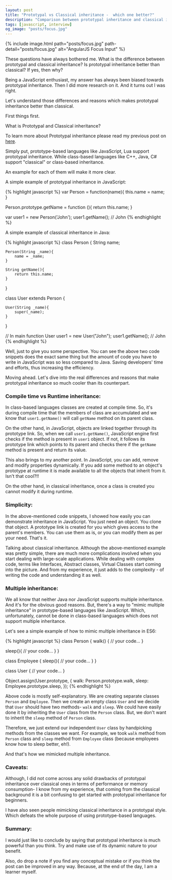 ```yaml
---
layout: post
title: "Prototypal vs Classical inheritance -  which one better?"
description: "Comparison between prototypal inheritance and classical inheritance on multiple parameters. Is classical inheritance obselete. How does JavaScript inherit objects."
tags: [javascript, interview]
og_image: "posts/focus.jpg"
---
```


{% include image.html path="posts/focus.jpg" path-detail="posts/focus.jpg" alt="AngularJS Focus Input" %}


These questions have always bothered me. What is the difference between prototypal and classical inheritance? Is prototypal inheritance better than classical? If yes, then why?

Being a JavaScript enthusiast, my answer has always been biased towards prototypal inheritance. Then I did more research on it. And it turns out I was right.

Let's understand those differences and reasons which makes prototypal inheritance better than classical.

First things first.

What is Prototypal and Classical inheritance?

To learn more about Prototypal inheritance please read my previous post on [here](http://ngninja.com/posts/prototypal-inheritance-in-javascript).

Simply put, prototype-based languages like JavaScript, Lua support prototypal inheritance. While class-based languages like C++, Java, C# support "classical" or class-based inheritance.

An example for each of them will make it more clear.

A simple example of prototypal inheritance in JavaScript:


{% highlight javascript %}
var Person = function(name){
    this.name = name;
}

Person.prototype.getName = function (){
    return this.name;
}

var user1 = new Person('John');
user1.getName(); // John
{% endhighlight %}


A simple example of classical inheritance in Java:


{% highlight javascript %}
class Person {
    String name;

    Person(String _name){
        name = _name;
    }

    String getName(){
        return this.name;
    }

}

class User extends Person {

    User(String _name){
        super(_name);
    }
    
}

// In main function
User user1 = new User("John");
user1.getName(); // John
{% endhighlight %}



Well, just to give you some perspective. You can see the above two code snippets does the exact same thing but the amount of code you have to write in JavaScript was so less compared to Java. Saving developers' time and efforts, thus increasing the efficiency.

Moving ahead. Let's dive into the real differences and reasons that make prototypal inheritance so much cooler than its counterpart.


### Compile time vs Runtime inheritance:
In class-based languages classes are created at compile time. So, it's during compile time that the members of class are accumulated and we know that `user1.getName()` will call `getName` method on its parent class.

On the other hand, in JavaScript, objects are linked together through its prototype link. So, when we call `user1.getName()`, JavaScript engine first checks if the method is present in `user1` object. If not, it follows its prototype link which points to its parent and checks there if the `getName` method is present and return its value.

This also brings to my another point. In JavaScript, you can add, remove and modify properties dynamically. If you add some method to an object's prototype at runtime it is made available to all the objects that inherit from it. Isn't that cool?!!

On the other hand, in classical inheritance, once a class is created you cannot modify it during runtime.


### Simplicity:
In the above-mentioned code snippets, I showed how easily you can demonstrate inheritance in JavaScript. You just need an object. You clone that object. A prototype link is created for you which gives access to the parent's members. You can use them as is, or you can modify them as per your need. That's it.

Talking about classical inheritance. Although the above-mentioned example was pretty simple, there are much more complications involved when you start dealing with large-scale applications. While dealing with complex code, terms like Interfaces, Abstract classes, Virtual Classes start coming into the picture. And from my experience, it just adds to the complexity - of writing the code and understanding it as well.


### Multiple inheritance:
We all know that neither Java nor JavaScript supports multiple inheritance. And it's for the obvious good reasons. But, there's a way to "mimic multiple inheritance" in prototype-based languages like JavaScript. Which, unfortunately, cannot be done in class-based languages which does not support multiple inheritance.

Let's see a simple example of how to mimic multiple inheritance in ES6:


{% highlight javascript %}
class Person {
  walk() {
    // your code...
  }

  sleep(){
      // your code...
  }
}

class Employee {
  sleep(){
      // your code...
  }
}

class User {
    // your code...
}

Object.assign(User.prototype, {
  walk: Person.prototype.walk,
  sleep: Employee.prototype.sleep,
});
{% endhighlight %}


Above code is mostly self-explanatory. We are creating separate classes `Person` and `Employee`. Then we create an empty class `User` and we decide that `User` should have two methods- `walk` and `sleep`. We could have easily done it by inheriting the `User` class from the `Person` class. But, we don't want to inherit the `sleep` method of `Person` class.

Therefore, we just extend our independent `User` class by handpicking methods from the classes we want. For example, we took `walk` method from `Person` class and `sleep` method from `Employee` class (because employees know how to sleep better, eh!).

And that's how we mimicked multiple inheritance.

### Caveats:
Although, I did not come across any solid drawbacks of prototypal inheritance over classical ones in terms of performance or memory consumption- I know from my experience, that coming from the classical background it is a bit confusing to get started with prototypal inheritance for beginners.

I have also seen people mimicking classical inheritance in a prototypal style. Which defeats the whole purpose of using prototype-based languages.


### Summary:
I would just like to conclude by saying that prototypal inheritance is much powerful than you think. Try and make use of its dynamic nature to your benefit.

Also, do drop a note if you find any conceptual mistake or if you think the post can be improved in any way. Because, at the end of the day, I am a learner myself.



